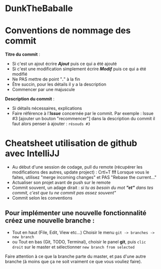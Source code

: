 # DunkTheBaballe

# Conventions de nommage des commit

**Titre du commit** :
- Si c'est un ajout écrire ***Ajout*** puis ce qui a été ajouté
- Si c'est une modification simplement écrire ***Modif*** puis ce qui a été modifié
- Ne PAS mettre de point "**.**" à la fin
- Être succin, pour les détails il y a la description
- Commencer par une majuscule

**Description du commit** :
- Si détails nécessaires, explications
- Faire référence à l'***Issue*** concernée par le commit. Par exemple : Issue #3 [ajouter un bouton "recommencer"]
dans la description du commit il faut alors penser à ajouter : `résouds #3`

# Cheatsheet utilisation de github avec IntelliJJ
- Au début d'une session de codage, pull du remote (récupérer les modifications des autres, update project) : Crtl+T
  **!!!** Lorsque vous le faites, utilisez "merge incoming changes" et PAS "Rebase the current…"
- Actualiser son projet avant de push sur le remote
- Commit souvent, un adage dirait : *si tu as besoin du mot **"et"** dans tes commit, c'est que tu ne commit pas assez souvent"*
- Commit selon les conventions

## Pour implémenter une nouvelle fonctionnalité créez une nouvelle branche :
- Tout en haut (File, Edit, View etc…) Choisir le menu `git -> branches -> new branch`
- ou Tout en bas (Git, TODO, Terminal), choisir le panel **git**, puis `clic droit` sur le master et sélectionner `new branch from selected `

Faire attention à ce que la branche parte du master, et pas d'une autre branche (à moins que ça ne soit vraiment ce que vous vouliez faire). <br />